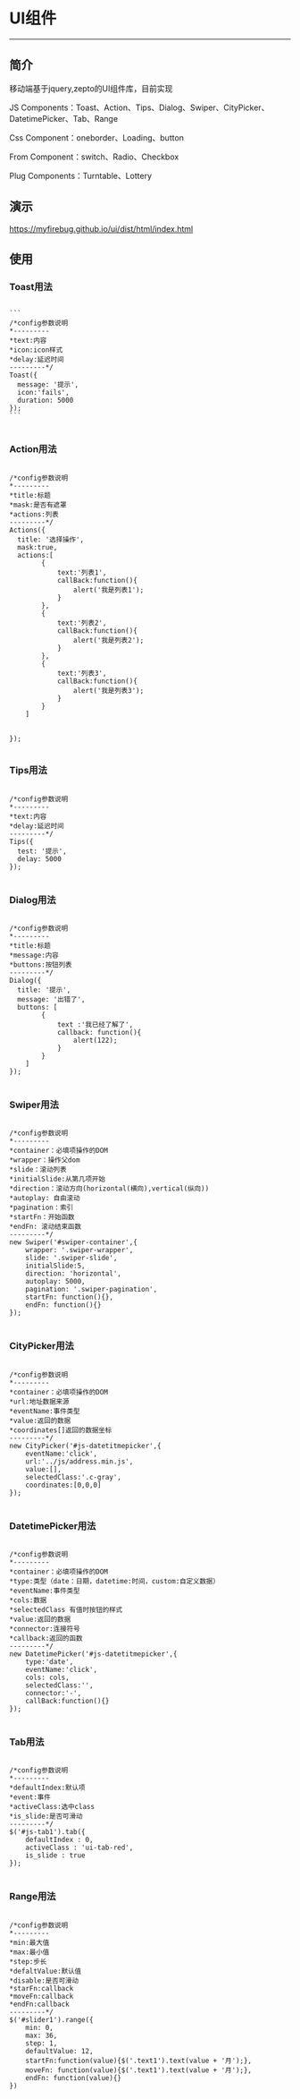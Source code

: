 <h1>UI组件</h1>
<hr>
<h2>简介</h2>
<p>移动端基于jquery,zepto的UI组件库，目前实现</p>
<p>JS Components：Toast、Action、Tips、Dialog、Swiper、CityPicker、DatetimePicker、Tab、Range</p>
<p>Css Component：oneborder、Loading、button</p>
<p>From Component：switch、Radio、Checkbox</p>
<p>Plug Components：Turntable、Lottery</p>
<h2>演示</h2>
<p><a href="https://myfirebug.github.io/ui/dist/html/index.html">https://myfirebug.github.io/ui/dist/html/index.html</a></p>
<h2>使用</h2>
<h3>Toast用法</h3>
<pre>
<code>
```
/*config参数说明
*---------
*text:内容  
*icon:icon样式 
*delay:延迟时间 
---------*/
Toast({
  message: '提示',
  icon:'fails',
  duration: 5000
});
```
</code>
</pre>
<h3>Action用法</h3>
<pre>
<code>
/*config参数说明
*---------
*title:标题
*mask:是否有遮罩
*actions:列表
---------*/
Actions({
  title: '选择操作',
  mask:true,
  actions:[
		{
			text:'列表1',
			callBack:function(){
				alert('我是列表1');
			}
		},
		{
			text:'列表2',
			callBack:function(){
				alert('我是列表2');
			}
		},
		{
			text:'列表3',
			callBack:function(){
				alert('我是列表3');
			}
		}
	]

});
</code>
</pre>
<h3>Tips用法</h3>
<pre>
<code>
/*config参数说明
*---------
*text:内容  
*delay:延迟时间  
---------*/
Tips({
  test: '提示',
  delay: 5000
});
</code>
</pre>
<h3>Dialog用法</h3>
<pre>
<code>
/*config参数说明
*---------
*title:标题
*message:内容
*buttons:按钮列表
---------*/
Dialog({
  title: '提示',
  message: '出错了',
  buttons: [
		{
			text :'我已经了解了',
			callback: function(){
				alert(122);
			}
		}
	]
});
</code>
</pre>
<h3>Swiper用法</h3>
<pre>
<code>
/*config参数说明
*---------
*container：必填项操作的DOM
*wrapper：操作父dom
*slide：滚动列表
*initialSlide:从第几项开始
*direction：滚动方向(horizontal(横向),vertical(纵向))
*autoplay: 自由滚动
*pagination：索引
*startFn：开始函数
*endFn: 滚动结束函数
---------*/
new Swiper('#swiper-container',{
	wrapper: '.swiper-wrapper',
	slide: '.swiper-slide',
	initialSlide:5,
	direction: 'horizontal',
	autoplay: 5000,
	pagination: '.swiper-pagination',
	startFn: function(){},
	endFn: function(){}
});
</code>
</pre>
<h3>CityPicker用法</h3>
<pre>
<code>
/*config参数说明
*---------
*container：必填项操作的DOM
*url:地址数据来源
*eventName:事件类型
*value:返回的数据
*coordinates[]返回的数据坐标
---------*/
new CityPicker('#js-datetitmepicker',{
	eventName:'click',
	url:'../js/address.min.js',
	value:[],
	selectedClass:'.c-gray',
	coordinates:[0,0,0]
});
</code>
</pre>
<h3>DatetimePicker用法</h3>
<pre>
<code>
/*config参数说明
*---------
*container：必填项操作的DOM
*type:类型（date：日期，datetime:时间，custom:自定义数据）
*eventName:事件类型
*cols:数据
*selectedClass 有值时按钮的样式
*value:返回的数据
*connector:连接符号
*callback:返回的函数
---------*/
new DatetimePicker('#js-datetitmepicker',{
	type:'date',
	eventName:'click',
	cols: cols,
	selectedClass:'',
	connector:'-',
	callBack:function(){}
});
</code>
</pre>

<h3>Tab用法</h3>
<pre>
<code>
/*config参数说明
*---------
*defaultIndex:默认项  
*event:事件  
*activeClass:选中class  
*is_slide:是否可滑动  
---------*/
$('#js-tab1').tab({
	defaultIndex : 0,
	activeClass : 'ui-tab-red',
	is_slide : true
});
</code>
</pre>

<h3>Range用法</h3>
<pre>
<code>
/*config参数说明
*---------
*min:最大值 
*max:最小值 
*step:步长
*defaltValue:默认值 
*disable:是否可滑动
*starFn:callback
*moveFn:callback
*endFn:callback 
---------*/
$('#slider1').range({
	min: 0,
	max: 36,
	step: 1,
	defaultValue: 12,
	startFn:function(value){$('.text1').text(value + '月');},
	moveFn: function(value){$('.text1').text(value + '月');},
	endFn: function(value){}
})
</code>
</pre>


